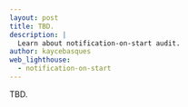 ```yaml
---
layout: post
title: TBD.
description: |
  Learn about notification-on-start audit.
author: kaycebasques
web_lighthouse:
  - notification-on-start
---
```


TBD.
